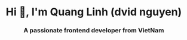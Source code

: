 <h1 align="center">Hi 👋, I'm Quang Linh (dvid nguyen)</h1>
<h3 align="center">A passionate frontend developer from VietNam</h3>



